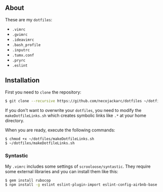 ## About

These are my `dotfiles`:

* `.vimrc`
* `.gvimrc`
* `.ideavimrc`
* `.bash_profile`
* `.inputrc`
* `.tumx.conf`
* `.pryrc`
* `.eslint`

## Installation

First you need to `clone` the repository:

```sh
$ git clone --recursive https://github.com/necojackarc/dotfiles ~/dotfiles
```

If you don't want to overwrite your `dotfiles`, you need to modify the `makeDotfileLinks.sh` which creates symbolic links like `.*` at your home directory.

When you are ready, execute the following commands:

```sh
$ chmod +x ~/dotfiles/makeDotfileLinks.sh
$ ~/dotfiles/makeDotfileLinks.sh
```

### Syntastic
My `.vimrc` includes some settings of `scrooloose/syntastic`.
They require some external libraries and you can install them like this:

```sh
$ gem install rubocop
$ npm install -g eslint eslint-plugin-import eslint-config-airbnb-base
```
